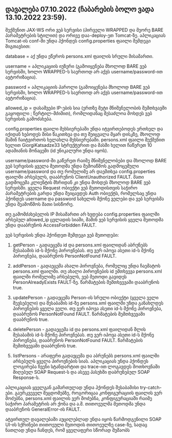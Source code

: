 ## დავალება 07.10.2022 (ჩაბარების ბოლო ვადა 13.10.2022 23:59).

შექმენით JAX-WS ორი ვებ სერვისი (პირველი WRAPPED და მეორე BARE პარამეტრების სტილით) და ორივე დაა-deploy-ეთ Tomcat-ზე. აპლიკაციას Tomcat-ის conf-ში უნდა ჰქონდეს config.properties ფაილი შემდეგი შიგთავსით:

database = აქ უნდა ეწეროს persons.xml ფაილის სრული მისამართი.

username = აპლიკაციის იუზერი (გამოიყენება მხოლოდ BARE ვებ სერვისში, ხოლო WRAPPED-ს საერთოდ არ აქვს username/password-ით ავტორიზაცია).

password = აპლიკაციის პაროლი (გამოიყენება მხოლოდ BARE ვებ სერვისში, ხოლო WRAPPED-ს საერთოდ არ აქვს username/password-ით ავტორიზაცია).

allowed_ip = დასაშვები IP-ების სია (ერთზე მეტი მნიშვნელობის შემთხვავში გაყოფილი ; წერტილ-მძიმით), რომლიდანაც შესაძლოა მოხდეს ვებ სერვისის გამოძახება.

config.properties ფაილი მეხსიერებაში უნდა იტვირთებოდეს ერთხელ და იქიდან ხებოდეს მისი წაკითხვა და თუ შეიცვალა მყარ დისკზე, მხოლოდ მაშინ ჩაიტვირთოს ხელახლა მეხსიერებაში.
persons.xml ფაილი შექმენით ხელით <person id="1"><first-name>Giorgi</first-name><last-name>Katsadze</last-name><age>33</age></person> სტრუქტურით და მასში ხელით ჩაწერეთ 10 ადამიანის მონაცემი (id უნიკალური უნდა იყოს).

username/password-ში გაწერეთ რაიმე მნიშვნელობები და მხოლოდ BARE ვებ სერვისის ყველა მეთოდმა უნდა შემოაწმოს გადმოცემული username/password და თუ რომელიმე არ დაემთხვა config.properties ფაილში არსებულს, დააბრუნოს ClientUnauthorized FAULT. მათი გადმოცემა კლიენტის მხრიდან კი უნდა მოხდეს მხოლოდ BARE ვებ სერვისში. ყველა Request ობიექტი ვებ მეთოდისთვის საჭირო პარამეტრების გარდა უნდა შეიცავდეს Auth ობიექტს, რომელსაც უნდა ჰქონდეს username და password სახელის მქონე  ველები და ვებ სერვისმა უნდა შეამოწმოს მათი სისწორე.

თუ გამომძახებელის IP მისამართი არ ხვდება config.properties ფაილში არსებულ allowed_ip ცვლადის სიაში, მაშინ ვებ სერვისის ყველა მეთოდმა უნდა დააბრუნოს AccessForbidden FAULT.

ვებ სერვისის უნდა ჰქონდეთ შემდეგი ვებ მეთოდები:

1. getPerson - გადაეცემა id და persons.xml ფაილიდან აბრუნებს შესაბამის id-ს მქონე პიროვნებას. თუ ვერ იპოვა ასეთი id-ს მქონე პიროვნება, დააბრუნოს PersonNotFound FAULT.

2. addPerson - გადაეცემა ახალი პიროვნება, რომელიც უნდა ჩაემატოს persons.xml ფაილში. თუ ახალი პიროვნების id ემთხვევა persons.xml ფაილში რომელიმე არსებულს, ვებ მეთოდი გავიდეს  PersonAlreadyExists FAULT-ზე. წარმატების შემთხვევაში დააბრუნოს true.

3. updatePerson - გადაეცემა Person-ის სრული ობიექტი (ყველა ველი შევსებული) და შესაბამის id-ზე persons.xml ფაილში უნდა განახლდეს პიროვნების ყველა ველი. თუ ვერ იპოვა ასეთი id-ს მქონე პიროვნება, დააბრუნოს PersonNotFound FAULT. წარმატების შემთხვევაში დააბრუნოს true.

4. deletePerson - გადაეცემა id და persons.xml ფაილიდან შლის შესაბამის id-ს მქონე პიროვნებას. თუ ვერ იპოვა ასეთი id-ს მქონე პიროვნება, დააბრუნოს PersonNotFound FAULT. წარმატების შემთხვევაში დააბრუნოს true.

5. listPersons - არაფერი გადაეცემა და აბრუნებს persons.xml ფაილში არსებულს ყველა პიროვნების სიას.
აპლიკაციას უნდა ჰქონდეს ლოგირება ჩვენი სტანდარტით და trace-ით ლოგავდეს მოთხოვნაში მიღებულ SOAP Request-ს და ასევე პასუხში დაბრუნებულ SOAP Response-ს.

აპლიკაციას ყველგან გამართულად უნდა ჰქონდეს შესაბამისი try-catch-ები. გაურკვეველ შეცდომებზე, როგორიცაა კონფიგურაციის ფაილის ვერ მოძებნა, persons.xml ფაილის ვერ მოძებნა, კონფიგურაციაში რაიმე საჭირო პარამეტრის არ ქონა და ა.შ. თითოეულმა მეთოდმა უნდა დააბრუნოს GeneralError-ის FAULT.

ატვირთულ დავალებაში აუცილებლად უნდა იყოს წარმოდგენილი SOAP UI-ის სქრინები თითოეული მეთოდის თითოეულზე case-ზე, სადაც ნათლად უნდა ჩანდეს, რომ ყველაფერი სწორად მუშაობს